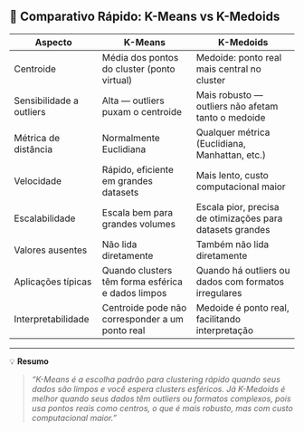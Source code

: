 ## 📎 **Comparativo Rápido: K-Means vs K-Medoids**

| Aspecto                  | **K-Means**                                       | **K-Medoids**                                             |
| ------------------------ | ------------------------------------------------- | --------------------------------------------------------- |
| Centroide                | Média dos pontos do cluster (ponto virtual)       | Medoide: ponto real mais central no cluster               |
| Sensibilidade a outliers | Alta — outliers puxam o centroide                 | Mais robusto — outliers não afetam tanto o medoide        |
| Métrica de distância     | Normalmente Euclidiana                            | Qualquer métrica (Euclidiana, Manhattan, etc.)            |
| Velocidade               | Rápido, eficiente em grandes datasets             | Mais lento, custo computacional maior                     |
| Escalabilidade           | Escala bem para grandes volumes                   | Escala pior, precisa de otimizações para datasets grandes |
| Valores ausentes         | Não lida diretamente                              | Também não lida diretamente                               |
| Aplicações típicas       | Quando clusters têm forma esférica e dados limpos | Quando há outliers ou dados com formatos irregulares      |
| Interpretabilidade       | Centroide pode não corresponder a um ponto real   | Medoide é ponto real, facilitando interpretação           |

---

💡 **Resumo**

> *“K-Means é a escolha padrão para clustering rápido quando seus dados são limpos e você espera clusters esféricos. Já K-Medoids é melhor quando seus dados têm outliers ou formatos complexos, pois usa pontos reais como centros, o que é mais robusto, mas com custo computacional maior.”*
